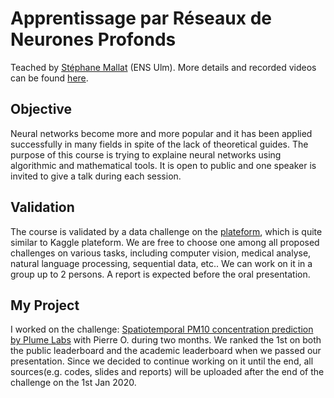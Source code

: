 # Apprentissage par Réseaux de Neurones Profonds

Teached by [Stéphane Mallat](https://scholar.google.fr/citations?user=g_YTmSgAAAAJ&hl=en) (ENS Ulm). More details and recorded videos can be found [here](https://www.college-de-france.fr/site/stephane-mallat/course-2018-2019.htm).

## Objective

Neural networks become more and more popular and it has been applied successfully in many fields in spite of the lack of theoretical guides. The purpose of this course is trying to explaine neural networks using algorithmic and mathematical tools. It is open to public and one speaker is invited to give a talk during each session. 

## Validation

The course is validated by a data challenge on the [plateform](https://challengedata.ens.fr), which is quite similar to Kaggle plateform. We are free to choose one among all proposed challenges on various tasks, including computer vision, medical analyse, natural language processing, sequential data, etc.. We can work on it in a group up to 2 persons. A report is expected before the oral presentation. 

## My Project

I worked on the challenge: [Spatiotemporal PM10 concentration prediction by Plume Labs](https://challengedata.ens.fr/participants/challenges/7/ranking/public) with Pierre O. during two months. We ranked the 1st on both the public leaderboard and the academic leaderboard when we passed our presentation. Since we decided to continue working on it until the end, all sources(e.g. codes, slides and reports) will be uploaded after the end of the challenge on the 1st Jan 2020.
 
